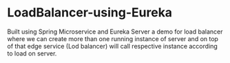 # LoadBalancer-using-Eureka
Built using Spring Microservice and Eureka Server a demo for load balancer where we can create more than one running instance of server and on top of that edge service (Lod balancer) will call respective instance according to load on server.

